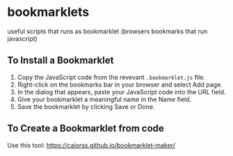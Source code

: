 # bookmarklets
useful scripts that runs as bookmarklet (browsers bookmarks that run javascript) 

## To Install a Bookmarklet
1. Copy the JavaScript code from the revevant `.bookmarklet.js` file.
2. Right-click on the bookmarks bar in your browser and select Add page.
3. In the dialog that appears, paste your JavaScript code into the URL field.
4. Give your bookmarklet a meaningful name in the Name field.
5. Save the bookmarklet by clicking Save or Done.


## To Create a Bookmarklet from code
Use this tool: https://caiorss.github.io/bookmarklet-maker/
